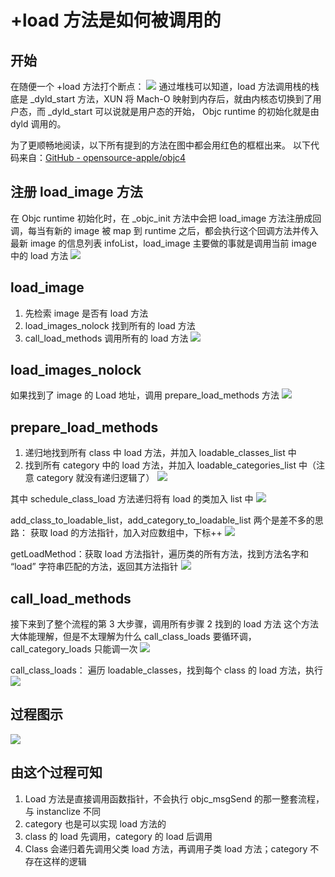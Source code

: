 # +load 方法是如何被调用的

## 开始

在随便一个 +load 方法打个断点：
![](https://res.cloudinary.com/dp1pheuq7/image/upload/v1594052797/load_%E6%96%B9%E6%B3%95%E6%98%AF%E5%A6%82%E4%BD%95%E8%A2%AB%E8%B0%83%E7%94%A8%E7%9A%841_x6uyhn.png)
通过堆栈可以知道，load 方法调用栈的栈底是 _dyld_start 方法，XUN 将 Mach-O 映射到内存后，就由内核态切换到了用户态，而 _dyld_start 可以说就是用户态的开始， Objc runtime 的初始化就是由 dyld 调用的。

为了更顺畅地阅读，以下所有提到的方法在图中都会用红色的框框出来。
以下代码来自：[GitHub - opensource-apple/objc4](https://github.com/opensource-apple/objc4)

## 注册 load_image 方法
在 Objc runtime 初始化时，在 _objc_init 方法中会把 load_image 方法注册成回调，每当有新的 image 被 map 到 runtime 之后，都会执行这个回调方法并传入最新 image 的信息列表 infoList，load_image 主要做的事就是调用当前 image 中的 load 方法
![](https://res.cloudinary.com/dp1pheuq7/image/upload/v1594052858/load_%E6%96%B9%E6%B3%95%E6%98%AF%E5%A6%82%E4%BD%95%E8%A2%AB%E8%B0%83%E7%94%A8%E7%9A%842_czzten.png)

## load_image
1. 先检索 image 是否有 load 方法
2. load_images_nolock 找到所有的 load 方法
3. call_load_methods 调用所有的 load 方法 
![](https://res.cloudinary.com/dp1pheuq7/image/upload/v1594052982/load_%E6%96%B9%E6%B3%95%E6%98%AF%E5%A6%82%E4%BD%95%E8%A2%AB%E8%B0%83%E7%94%A8%E7%9A%843_sqd5fz.png)

## load_images_nolock
如果找到了 image 的 Load 地址，调用 prepare_load_methods 方法
![](https://res.cloudinary.com/dp1pheuq7/image/upload/v1594053043/load_images_nolock_hjcrni.png)

## prepare_load_methods
1. 递归地找到所有 class 中 load 方法，并加入 loadable_classes_list 中
2. 找到所有 category 中的 load 方法，并加入 loadable_categories_list 中（注意 category 就没有递归逻辑了）
![](https://res.cloudinary.com/dp1pheuq7/image/upload/v1594053106/prepare_load_methods_mz9nu0.png)

其中 schedule_class_load 方法递归将有 load 的类加入 list 中
![](https://res.cloudinary.com/dp1pheuq7/image/upload/v1594053251/schedule_class_load_ojufnu.png)

add_class_to_loadable_list，add_category_to_loadable_list 两个是差不多的思路：
获取 load 的方法指针，加入对应数组中，下标++
![](https://res.cloudinary.com/dp1pheuq7/image/upload/v1594053368/add_class_to_loadable_list_wu4kcc.png)

getLoadMethod：获取 load 方法指针，遍历类的所有方法，找到方法名字和 “load” 字符串匹配的方法，返回其方法指针
![](https://res.cloudinary.com/dp1pheuq7/image/upload/v1594053411/getLoadMethod_otj0am.png)

## call_load_methods
接下来到了整个流程的第 3 大步骤，调用所有步骤 2 找到的 load 方法
这个方法大体能理解，但是不太理解为什么 call_class_loads 要循环调，call_category_loads 只能调一次
![](https://res.cloudinary.com/dp1pheuq7/image/upload/v1594053471/call_load_methods_nyogo0.png)

call_class_loads：
遍历 loadable_classes，找到每个 class 的 load 方法，执行
![](https://res.cloudinary.com/dp1pheuq7/image/upload/v1594053533/call_class_loads_dpboah.png)

## 过程图示
![](https://res.cloudinary.com/dp1pheuq7/image/upload/v1594053568/load_%E6%96%B9%E6%B3%95%E6%98%AF%E5%A6%82%E4%BD%95%E8%A2%AB%E8%B0%83%E7%94%A8%E7%9A%84%E6%B5%81%E7%A8%8B%E5%9B%BE_dtkypk.png)

## 由这个过程可知
1. Load 方法是直接调用函数指针，不会执行 objc_msgSend 的那一整套流程，与 instanclize 不同
2. category  也是可以实现 load 方法的
3. class 的 load 先调用，category 的 load 后调用
4. Class 会递归着先调用父类 load 方法，再调用子类 load 方法；category 不存在这样的逻辑

